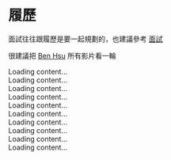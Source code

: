 # 履歷

面試往往跟履歷是要一起規劃的，也建議參考 [面試](./Interview)

很建議把 [Ben Hsu](https://www.youtube.com/@BenHsu501) 所有影片看一輪
<div class="insert_yt_video" yt-title="履歷撰寫技巧，引導面試官的方法" yt-url="g0RWoZnOANM">
  Loading content...
</div>


<div class="insert_yt_video" yt-title="【干货】英文简历8大常见错误 & 如何避坑" yt-url="klUIiRbud8I">
  Loading content...
</div>

<div class="insert_yt_video" yt-title="【干货】神奇4步法，打造HR无法拒绝的简历" yt-url="Y0v-mE9ls0g">
  Loading content...
</div>

<div class="insert_yt_video" yt-title="讓我拿到FAANG面試的履歷" yt-url="https://www.youtube.com/watch?v=MsbzY6QbRVA">
  Loading content...
</div>


<div class="insert_yt_video" yt-title="满分简历第一步：明确目标，第二步：删掉90%，第三步：照着这个视频做｜真实案例分享" yt-url="5z_9sF0bNQE">
  Loading content...
</div>

<div class="insert_yt_video" yt-title="看了才知道，简历竟然应该这么改？" yt-url="4eYzTGxZazw">
  Loading content...
</div>

<div class="insert_yt_video" yt-title="粉饰简历=浪费时间！能找到工作的简历长啥样？" yt-url="n3pkU4Fr9ls">
  Loading content...
</div>

<div class="insert_yt_video" yt-title="如何通过解读Job Description，让自己的简历被认真对待？" yt-url="EFqKAU76Hlg">
  Loading content...
</div>

<div class="insert_yt_video" yt-title="提升面試錄取率! 吸引面試官的履歷這樣寫! 如何透過求職自我成長? | 面試技巧 | 轉職 | 履歷 | 找工作 | 工程師 Nic" yt-url="2PioEwQU8nw">
  Loading content...
</div>

<div class="insert_yt_video" yt-title="【學職嘟嘟列車】在紙上呈現100%完美的你！打爆天下無敵手的履歷怎麼寫？找工作前的第一步！" yt-url="MVqfL4TRUsM">
  Loading content...
</div>


<script src="https://posetmage.com/cdn/js/InsertYTVideo.js"></script>

